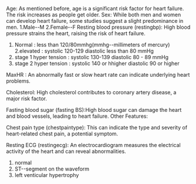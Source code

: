 Age: As mentioned before, age is a significant risk factor for heart failure. The risk increases as people get older.
Sex: While both men and women can develop heart failure, some studies suggest a slight predominance in men.
    1.Male--M
    2.Female--F
Resting blood pressure (restingbp):  High blood pressure strains the heart, raising the risk of heart failure.

1. Normal : less than 120/80mmhg(mmhg--millimeters of mercury)
2.elevated : systolic 120-129 diastolic less than 80 mmHg 
3. stage 1 hyper tension  : systolic 130-139 diastolic 80 - 89 mmHg
4. stage 2 hyper tension  : systolic 140 or hhigher diastolic 90 or higher

MaxHR : An abnormally fast or slow heart rate can indicate underlying heart problems.


Cholesterol: High cholesterol contributes to coronary artery disease, a major risk factor.

Fasting blood sugar (fasting BS):High blood sugar can damage the heart and blood vessels, leading to heart failure.
Other Features:

Chest pain type (chestpaintype): This can indicate the type and severity of heart-related chest pain, a potential symptom.

Resting ECG (restingecg): An electrocardiogram measures the electrical activity of the heart and can reveal abnormalities.
1. normal 
2. ST--segment on the waveform 
3. left venticular hypertrophy
